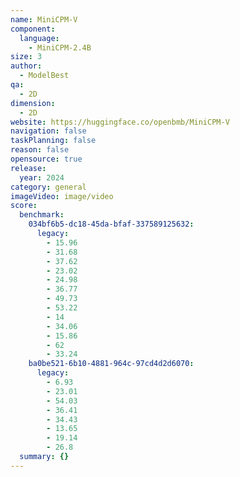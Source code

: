 ```yaml
---
name: MiniCPM-V
component:
  language:
    - MiniCPM-2.4B
size: 3
author:
  - ModelBest
qa:
  - 2D
dimension:
  - 2D
website: https://huggingface.co/openbmb/MiniCPM-V
navigation: false
taskPlanning: false
reason: false
opensource: true
release:
  year: 2024
category: general
imageVideo: image/video
score:
  benchmark:
    034bf6b5-dc18-45da-bfaf-337589125632:
      legacy:
        - 15.96
        - 31.68
        - 37.62
        - 23.02
        - 24.98
        - 36.77
        - 49.73
        - 53.22
        - 14
        - 34.06
        - 15.86
        - 62
        - 33.24
    ba0be521-6b10-4881-964c-97cd4d2d6070:
      legacy:
        - 6.93
        - 23.01
        - 54.03
        - 36.41
        - 34.43
        - 13.65
        - 19.14
        - 26.8
  summary: {}
---
```

